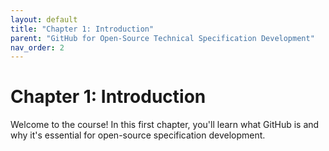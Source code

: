 ```yaml
---
layout: default
title: "Chapter 1: Introduction"
parent: "GitHub for Open-Source Technical Specification Development"
nav_order: 2
---
```


# Chapter 1: Introduction

Welcome to the course! In this first chapter, you'll learn what GitHub is and why it's essential for open-source specification development.
